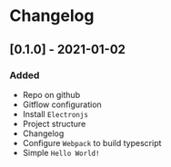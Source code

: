 # Changelog

## [0.1.0] - 2021-01-02
### Added
- Repo on github
- Gitflow configuration
- Install `Electronjs`
- Project structure
- Changelog
- Configure `Webpack` to build typescript
- Simple `Hello World!`
